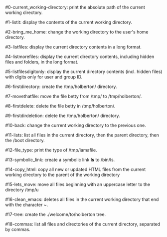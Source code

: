 #0-current_working-directory: print the absolute path of the current working directory.

#1-listit: display the contents of the current working directory.

#2-bring_me_home: change the working directory to the user's home directory.

#3-listfiles: display the current directory contents in a long format.

#4-listmorefiles: display the current directory contents, including hidden files and folders, in the long format.

#5-listfilesdigitonly: display the current directory contents (incl. hidden files) with digits only for user and group ID.

#6-firstdirectory: create the /tmp/holberton/ directory.

#7-movethatfile: move the file betty from /tmp/ to /tmp/holberton/.

#8-firstdelete: delete the file betty in /tmp/holberton/.

#9-firstdirdeletion: delete the /tmp/holberton/ directory.

#10-back: change the current working directory to the previous one.

#11-lists: list all files in the current directory, then the parent directory, then the /boot directory.

#12-file_type: print the type of /tmp/iamafile.

#13-symbolic_link: create a symbolic link __ls__ to /bin/ls.

#14-copy_html: copy all new or updated HTML files from the current working directory to the parent of the working directory

#15-lets_move: move all files beginning with an uppercase letter to the directory /tmp/u

#16-clean_emacs: deletes all files in the current working directory that end with the character ~. 

#17-tree: create the ./welcome/to/holberton tree.

#18-commas: list all files and directories of the current directory, separated by commas.
